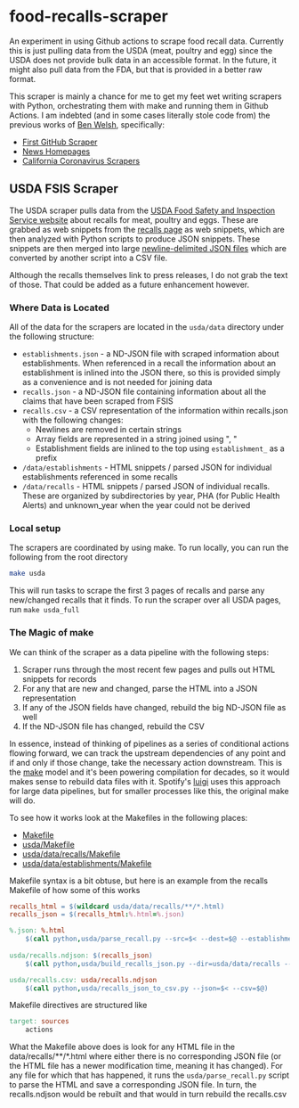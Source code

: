 # food-recalls-scraper

An experiment in using Github actions to scrape food recall data. Currently this
is just pulling data from the USDA (meat, poultry and egg) since the USDA does
not provide bulk data in an accessible format. In the future, it might also pull
data from the FDA, but that is provided in a better raw format.

This scraper is mainly a chance for me to get my feet wet writing scrapers with Python, orchestrating them with make and running them in Github Actions. I am indebted (and in some cases literally stole code from) the previous works of [Ben Welsh](https://palewi.re/who-is-ben-welsh/), specifically:

* [First GitHub Scraper](https://github.com/palewire/first-github-scraper) 
* [News Homepages](https://github.com/palewire/news-homepages)
* [California Coronavirus Scrapers](https://github.com/datadesk/california-coronavirus-scrapers)

## USDA FSIS Scraper

The USDA scraper pulls data from the [USDA Food Safety and Inspection Service website](https://www.fsis.usda.gov/) about recalls for meat, poultry and eggs. These are grabbed as web snippets from the [recalls page](https://www.fsis.usda.gov/recalls) as web snippets, which are then analyzed with Python scripts to produce JSON snippets. These snippets are then merged into large [newline-delimited JSON files](http://ndjson.org/) which are converted by another script into a CSV file.

Although the recalls themselves link to press releases, I do not grab the text of those. That could be added as a future enhancement however.

### Where Data is Located

All of the data for the scrapers are located in the `usda/data` directory under the following structure:

* `establishments.json` - a ND-JSON file with scraped information about establishments. When referenced in a recall the information about an establishment is inlined into the JSON there, so this is provided simply as a convenience and is not needed for joining data
* `recalls.json` - a ND-JSON file containing information about all the claims that have been scraped from FSIS
* `recalls.csv` - a CSV representation of the information within recalls.json with the following changes:
  * Newlines are removed in certain strings
  * Array fields are represented in a string joined using ", "
  * Establishment fields are inlined to the top using `establishment_` as a prefix
* `/data/establishments` - HTML snippets / parsed JSON for individual establishments referenced in some recalls
* `/data/recalls` - HTML snippets / parsed JSON of individual recalls. These are organized by subdirectories by year, PHA (for Public Health Alerts) and unknown_year when the year could not be derived

### Local setup

The scrapers are coordinated by using make. To run locally, you can run the following from the root directory

``` sh
make usda
```

This will run tasks to scrape the first 3 pages of recalls and parse any new/changed recalls that it finds. To run the scraper over all USDA pages, run `make usda_full`

### The Magic of make

We can think of the scraper as a data pipeline with the following steps:

1. Scraper runs through the most recent few pages and pulls out HTML snippets for records
2. For any that are new and changed, parse the HTML into a JSON representation
3. If any of the JSON fields have changed, rebuild the big ND-JSON file as well
4. If the ND-JSON file has changed, rebuild the CSV

In essence, instead of thinking of pipelines as a series of conditional actions flowing forward, we can track the upstream dependencies of any point and if and only if those change, take the necessary action downstream. This is the [make](https://www.gnu.org/software/make/manual/make.html) model and it's been powering compilation for decades, so it would makes sense to rebuild data files with it. Spotify's [luigi](https://github.com/spotify/luigi) uses this approach for large data pipelines, but for smaller processes like this, the original make will do.

To see how it works look at the Makefiles in the following places:
* [Makefile](Makefile)
* [usda/Makefile](usda/Makefile)
* [usda/data/recalls/Makefile](usda/data/recalls/Makefile)
* [usda/data/establishments/Makefile](usda/data/establishments/Makefile)

Makefile syntax is a bit obtuse, but here is an example from the recalls Makefile of how some of this works

``` makefile
recalls_html = $(wildcard usda/data/recalls/**/*.html)
recalls_json = $(recalls_html:%.html=%.json)

%.json: %.html
	$(call python,usda/parse_recall.py --src=$< --dest=$@ --establishments=usda/data/establishments)
    
usda/recalls.ndjson: $(recalls_json)
	$(call python,usda/build_recalls_json.py --dir=usda/data/recalls --dest=$@)

usda/recalls.csv: usda/recalls.ndjson
	$(call python,usda/recalls_json_to_csv.py --json=$< --csv=$@)
```
Makefile directives are structured like

``` makefile
target: sources
    actions
```

What the Makefile above does is look for any HTML file in the data/recalls/**/*.html where either there is no corresponding JSON file (or the HTML file has a newer modification time, meaning it has changed). For any file for which that has happened, it runs the `usda/parse_recall.py` script to parse the HTML and save a corresponding JSON file. In turn, the recalls.ndjson would be rebuilt and that would in turn rebuild the recalls.csv
